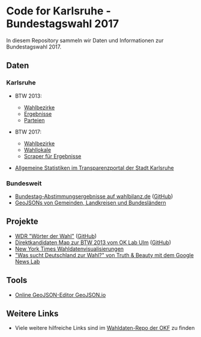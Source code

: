 # Code for Karlsruhe - Bundestagswahl 2017

In diesem Repository sammeln wir Daten und Informationen zur Bundestagswahl 2017.

## Daten

### Karlsruhe

* BTW 2013:
    * [Wahlbezirke](wahldaten-ka/2013/bundestagswahl_2013_wahlbezirke.geojson)
    * [Ergebnisse](wahldaten-ka/2013/bundestagswahl_2013.csv)
    * [Parteien](wahldaten-ka/2013/bundestagswahl_2013_parteien.csv)

* BTW 2017:
  * [Wahlbezirke](wahldaten-ka/2017/bundestagswahl_2017_wahlbezirke.geojson)
  * [Wahllokale](wahldaten-ka/2017/bundestagswahl_2017_wahllokale.geojson)
  * [Scraper für Ergebnisse](wahldaten-ka/scraper/)

* [Allgemeine Statistiken im Transparenzportal der Stadt Karlsruhe](https://transparenz.karlsruhe.de/daten)

### Bundesweit

* [Bundestag-Abstimmungsergebnisse auf wahlbilanz.de](https://wahlbilanz.de/) ([GitHub](https://github.com/wahlbilanz/wahlbilanz.de))
* [GeoJSONs von Gemeinden, Landkreisen und Bundesländern](http://opendatalab.de/projects/geojson-utilities/)

## Projekte

* [WDR "Wörter der Wahl"](http://data.wdr.de/wdr/nachrichten/landespolitik/landtagswahl/wahlprogramme/) ([GitHub](https://github.com/wdr-data/woerter-der-wahl))
* [Direktkandidaten Map zur BTW 2013 vom OK Lab Ulm](http://www.ulmapi.de/direktkandidaten-map/) ([GitHub](https://github.com/UlmApi/direktkandidaten-map))
* [New York Times Wahldatenvisualisierungen](https://www.nytimes.com/elections/results/president)
* ["Was sucht Deutschland zur Wahl?" von Truth & Beauty mit dem Google News Lab](http://www.2q17.de/#/)


## Tools

* [Online GeoJSON-Editor GeoJSON.io](https://geojson.io)

## Weitere Links

* Viele weitere hilfreiche Links sind im [Wahldaten-Repo der OKF](https://github.com/okfde/wahldaten) zu finden
